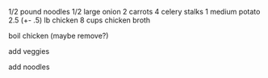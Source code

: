 1/2 pound noodles
1/2 large onion
2 carrots
4 celery stalks
1 medium potato
2.5 (+\- .5) lb chicken
8 cups chicken broth

boil chicken (maybe remove?)

add veggies

add noodles